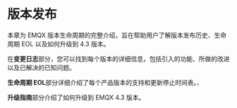 # 版本发布

本章为 EMQX 版本生命周期的完整介绍，旨在帮助用户了解版本发布历史、生命周期 EOL 以及如何升级到 4.3 版本。

在**变更日志**部分，您可以找到每个版本的详细信息，包括引入的功能、所做的改进以及已解决的已知问题。

**生命周期 EOL**部分详细介绍了每个产品版本的支持和更新停止时间表。、

**升级指南**部分介绍了如何升级到 EMQX 4.3 版本。
